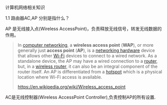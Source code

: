 计算机网络相关知识



1.1 路由器AC,AP 分别是指什么？

AP 是无线接入点(Wireless AccessPoint)，负责释放无线信号，转发无线数据的作用。

> In [computer networking](https://en.wikipedia.org/wiki/Computer_networking_device), a **wireless access point** (**WAP**), or more generally just **access point** (**AP**), is a [networking hardware](https://en.wikipedia.org/wiki/Networking_hardware) device that allows other [Wi-Fi](https://en.wikipedia.org/wiki/Wi-Fi) devices to connect to a wired network. As a standalone device, the AP may have a wired connection to a [router](https://en.wikipedia.org/wiki/Router_(computing)), but, in a [wireless router](https://en.wikipedia.org/wiki/Wireless_router), it can also be an integral component of the router itself. An AP is differentiated from a [hotspot](https://en.wikipedia.org/wiki/Hotspot_(Wi-Fi)) which is a physical location where Wi-Fi access is available.
>
> https://en.wikipedia.org/wiki/Wireless_access_point

AC是无线控制器(Wireless AccessPoint Controller),负责控制AP的所有设置.




